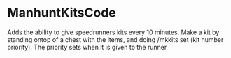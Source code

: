 # ManhuntKitsCode
 Adds the ability to give speedrunners kits every 10 minutes. Make a kit by standing ontop of a chest with the items, and doing /mkkits set (kit number priority). The priority sets when it is given to the runner
